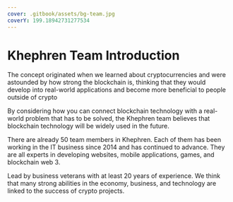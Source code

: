 ```yaml
---
cover: .gitbook/assets/bg-team.jpg
coverY: 199.18942731277534
---
```


# Khephren Team Introduction

The concept originated when we learned about cryptocurrencies and were astounded by how strong the blockchain is, thinking that they would develop into real-world applications and become more beneficial to people outside of crypto

By considering how you can connect blockchain technology with a real-world problem that has to be solved, the Khephren team believes that blockchain technology will be widely used in the future.

There are already 50 team members in Khephren. Each of them has been working in the IT business since 2014 and has continued to advance. They are all experts in developing websites, mobile applications, games, and blockchain web 3.

Lead by business veterans with at least 20 years of experience. We think that many strong abilities in the economy, business, and technology are linked to the success of crypto projects.

